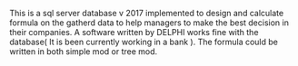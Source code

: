 This is a sql server database v 2017 implemented to design and calculate formula on the gatherd data to help managers to make the best decision in their companies.
A software written by DELPHI works fine with the database( It is been currently working in a bank ).
The formula could be written in both simple mod or tree mod.
 
